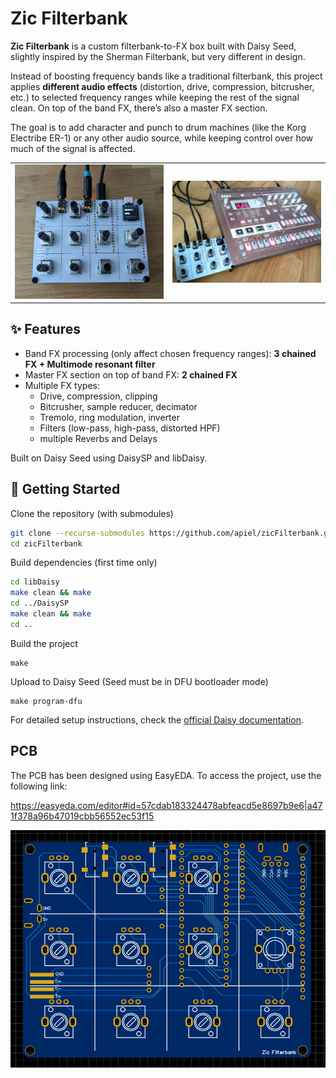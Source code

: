 # Zic Filterbank

**Zic Filterbank** is a custom filterbank-to-FX box built with Daisy Seed, slightly inspired by the Sherman Filterbank, but very different in design.

Instead of boosting frequency bands like a traditional filterbank, this project applies **different audio effects** (distortion, drive, compression, bitcrusher, etc.) to selected frequency ranges while keeping the rest of the signal clean. On top of the band FX, there’s also a master FX section.

The goal is to add character and punch to drum machines (like the Korg Electribe ER-1) or any other audio source, while keeping control over how much of the signal is affected.

<table>
<tr>
<td>
<img src='https://github.com/apiel/zicFilterbank/blob/main/assets/filterbank1.png?raw=true' width='400'>
</td>
<td>
<img src='https://github.com/apiel/zicFilterbank/blob/main/assets/filterbank2.png?raw=true' width='400'>
</td>
</tr>
<table>

## ✨ Features

- Band FX processing (only affect chosen frequency ranges): **3 chained FX + Multimode resonant filter**
- Master FX section on top of band FX: **2 chained FX**
- Multiple FX types:
  - Drive, compression, clipping
  - Bitcrusher, sample reducer, decimator
  - Tremolo, ring modulation, inverter
  - Filters (low-pass, high-pass, distorted HPF)
  - multiple Reverbs and Delays

Built on Daisy Seed using DaisySP and libDaisy.

## 🚀 Getting Started
Clone the repository (with submodules)
```sh
git clone --recurse-submodules https://github.com/apiel/zicFilterbank.git
cd zicFilterbank
```

Build dependencies (first time only)
```sh
cd libDaisy
make clean && make
cd ../DaisySP
make clean && make
cd ..
```

Build the project
```
make
```

Upload to Daisy Seed (Seed must be in DFU bootloader mode)
```
make program-dfu
```

For detailed setup instructions, check the [official Daisy documentation](https://electro-smith.github.io/libDaisy/).

## PCB

The PCB has been designed using EasyEDA. To access the project, use the following link:

https://easyeda.com/editor#id=57cdab183324478abfeacd5e8697b9e6|a471f378a96b47019cbb56552ec53f15

<img src='https://github.com/apiel/zicFilterbank/blob/main/assets/filterbank_pcb.png?raw=true' width='700'>
